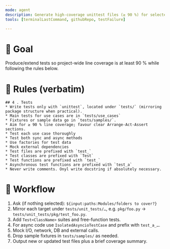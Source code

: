 ```yaml
---
mode: agent
description: Generate high-coverage unittest files (≥ 90 %) for selected Python modules
tools: [terminalLastCommand, githubRepo, testFailure]

---
```


# 🎯 Goal  
Produce/extend tests so project-wide line coverage is at least 90 % while following the rules below.

# 📜 Rules (verbatim)
```
## 4 . Tests
* Write tests only with `unittest`, located under `tests/` (mirroring package structure when practical).
* Main tests for use cases are in `tests/use_cases`
* Fixtures or sample data go in `tests/samples/`.
* Aim for ≥ 90 % line coverage; favour clear Arrange-Act-Assert sections.
* Test each use case thoroughly
* Test both sync and async methods
* Use factories for test data
* Mock external dependencies
* Test files are prefixed with `test_`
* Test classes are prefixed with `Test`
* Test functions are prefixed with `test_`
* Asynchronous test functions are prefixed with `test_a`
* Never write comments. Onyl write docstring if absolutely necessary.
```

# 🚦 Workflow  
1. Ask (if nothing selected): `${input:paths:Modules/folders to cover?}`  
2. Mirror each target under `tests/unit_tests/…`, e.g. `pkg/foo.py` → `tests/unit_tests/pkg/test_foo.py`.  
3. Add `Test<ClassName>` suites and free-function tests.  
4. For async code use `IsolatedAsyncioTestCase` and prefix with `test_a_…`.  
5. Mock I/O, network, DB and external calls.  
6. Drop sample fixtures in `tests/samples/` as needed.  
7. Output new or updated test files plus a brief coverage summary.
